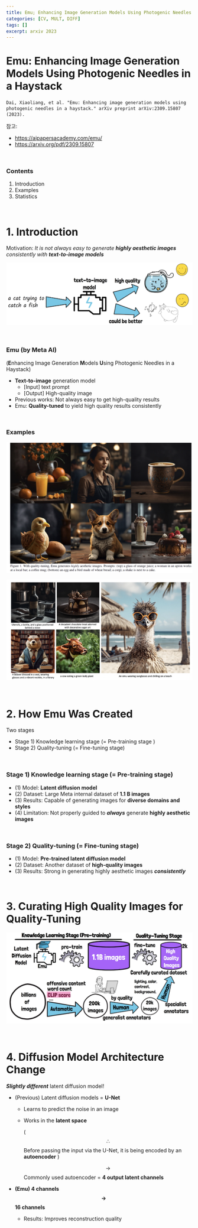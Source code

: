 ```yaml
---
title: Emu; Enhancing Image Generation Models Using Photogenic Needles in a Haystack
categories: [CV, MULT, DIFF]
tags: []
excerpt: arxiv 2023
---
```


<script src="https://cdn.mathjax.org/mathjax/latest/MathJax.js?config=TeX-AMS-MML_HTMLorMML" type="text/javascript"></script>

# Emu: Enhancing Image Generation Models Using Photogenic Needles in a Haystack

```
Dai, Xiaoliang, et al. "Emu: Enhancing image generation models using photogenic needles in a haystack." arXiv preprint arXiv:2309.15807 (2023).
```

참고: 

- https://aipapersacademy.com/emu/
- https://arxiv.org/pdf/2309.15807

<br>

### Contents

1. Introduction
1. Examples
1. Statistics

<br>

# 1. Introduction

Motivation: *It is not always easy to generate* ***highly aesthetic images*** *consistently with* ***text-to-image models***

![figure2](/assets/img/llm/img251.png)

<br>

### Emu (by Meta AI)

(**E**nhancing Image Generation **M**odels **U**sing Photogenic Needles in a Haystack)

- **Text-to-image** generation model 
  - [Input] text prompt
  - [Output] High-quality image 
- Previous works: Not always easy to get high-quality results 
- Emu: **Quality-tuned** to yield high quality results consistently

<br>

### Examples

![figure2](/assets/img/llm/img252.png)

![figure2](/assets/img/llm/img253.png)

<br>

# 2. How Emu Was Created

Two stages

- Stage 1) Knowledge learning stage (= Pre-training stage )
- Stage 2) Quality-tuning (= Fine-tuning stage)

<br>

### Stage 1) Knowledge learning stage (= Pre-training stage)

- (1) Model: **Latent diffusion model**
- (2) Dataset: Large Meta internal dataset of **1.1 B images**
- (3) Results: Capable of generating images for **diverse domains and styles**
- (4) Limitation: Not properly guided to ***always*** generate **highly aesthetic images**

<br>

### Stage 2) Quality-tuning (= Fine-tuning stage)

- (1) Model: **Pre-trained latent diffusion model**
- (2) Dataset: Another dataset of **high-quality images**
- (3) Results: Strong in generating highly aesthetic images ***consistently***

<br>

# 3. Curating High Quality Images for Quality-Tuning

![figure2](/assets/img/llm/img254.png)

<br>

# 4. Diffusion Model Architecture Change

***Slightly different*** latent diffusion model!

- (Previous) Latent diffusion models = **U-Net**

  - Learns to predict the noise in an image

  - Works in the **latent space** 

    ( $$\therefore$$ Before passing the input via the U-Net, it is being encoded by an **autoencoder** )

    $$\rightarrow$$ Commonly used autoencoder = **4 output latent channels**

- **(Emu) 4 channels $$\rightarrow$$ 16 channels**
  - Results: Improves reconstruction quality
